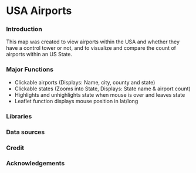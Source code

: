 # USA Airports

### Introduction
This map was created to view airports within the USA and whether they have a control tower or not, and to visualize and compare the count of airports within an US State.

### Major Functions

  - Clickable airports (Displays: Name, city, county and state)
  - Clickable states (Zooms into State, Displays: State name & airport count)
  - Highlights and unhighlights state when mouse is over and leaves state
  - Leaflet function displays mouse position in lat/long 

### Libraries

### Data sources

### Credit

### Acknowledgements

